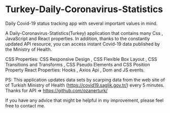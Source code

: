# Turkey-Daily-Coronavirus-Statistics
Daily Covid-19 status tracking app with several important values in mind.

 A Daily-Coronavirus-Statistics(Turkey) application that contains many Css , JavaScript and React properties. In addition, thanks to the constantly updated API resource, you can access instant Covid-19 data published by the Ministry of Health.

 CSS Properties: CSS Responsive Design , CSS Flexible Box Layout , CSS Transitions and Transforms , CSS Pseudo Elements and CSS Position Property
 React Properties: Hooks , Axios Api , Dom and JS events.

 PS: This application updates data sets by scarping data from the web site of of Turkish Ministry of Health (https://covid19.saglik.gov.tr/) every 5 minutes.
 Thanks for API => https://github.com/ozanerturk/

If you have any advice that might be helpful in my improvement, please feel free to contact me.

